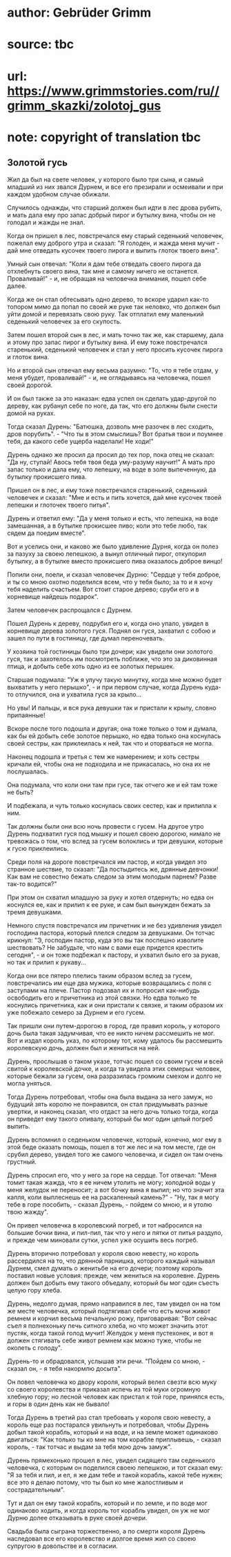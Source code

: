 # author: Gebrüder Grimm
# source: tbc
# url: https://www.grimmstories.com/ru//grimm_skazki/zolotoj_gus
# note: copyright of translation tbc

## Золотой гусь 

Жил да был на свете человек, у которого было три сына, и самый младший
из них звался Дурнем, и все его презирали и осмеивали и при каждом
удобном случае обижали.

Случилось однажды, что старший должен был идти в лес дрова рубить, и
мать дала ему про запас добрый пирог и бутылку вина, чтобы он не голодал
и жажды не знал.

Когда он пришел в лес, повстречался ему старый седенький человечек,
пожелал ему доброго утра и сказал: "Я голоден, и жажда меня мучит - дай
мне отведать кусочек твоего пирога и выпить глоток твоего вина".

Умный сын отвечал: "Коли я дам тебе отведать своего пирога да
отхлебнуть своего вина, так мне и самому ничего не останется.
Проваливай!" - и, не обращая на человечка внимания, пошел себе далее.

Когда же он стал обтесывать одно дерево, то вскоре ударил как-то топором
мимо да попал по своей же руке так неловко, что должен был уйти домой и
перевязать свою руку. Так отплатил ему маленький седенький человечек за
его скупость.

Затем пошел второй сын в лес, и мать точно так же, как старшему, дала и
этому про запас пирог и бутылку вина. И ему тоже повстречался
старенький, седенький человечек и стал у него просить кусочек пирога и
глоток вина.

Но и второй сын отвечал ему весьма разумно: "То, что я тебе отдам, у
меня убудет, проваливай!" - и, не оглядываясь на человечка, пошел своей
дорогой.

И он был также за это наказан: едва успел он сделать удар-другой по
дереву, как рубанул себе по ноге, да так, что его должны были снести
домой на руках.

Тогда сказал Дурень: "Батюшка, дозволь мне разочек в лес сходить, дров
порубить". - "Что ты в этом смыслишь? Вот братья твои и поумнее тебя,
да какого себе ущерба наделали! Не ходи!"

Дурень однако же просил да просил до тех пор, пока отец не сказал: "Да
ну, ступай! Авось тебя твоя беда уму-разуму научит!" А мать про запас
только и дала ему, что лепешку, на воде в золе выпеченную, да бутылку
прокисшего пива.

Пришел он в лес, и ему тоже повстречался старенький, седенький человечек
и сказал: "Мне и есть и пить хочется, дай мне кусочек твоей лепешки и
глоточек твоего питья".

Дурень и ответил ему: "Да у меня только и есть, что лепешка, на воде
замешанная, а в бутылке прокисшее пиво; коли это тебе любо, так сядем да
поедим вместе".

Вот и уселись они, и каково же было удивление Дурня, когда он полез за
пазуху за своею лепешкою, а вынул отличный пирог, откупорил бутылку, а в
бутылке вместо прокисшего пива оказалось доброе винцо!

Попили они, поели, и сказал человечек Дурню: "Сердце у тебя доброе, и
ты со мною охотно поделился всем, что у тебя было; за то и я хочу тебя
наделить счастьем. Вот стоит старое дерево; сруби его и в корневище
найдешь подарок".

Затем человечек распрощался с Дурнем.

Пошел Дурень к дереву, подрубил его и, когда оно упало, увидел в
корневище дерева золотого гуся. Поднял он гуся, захватил с собою и зашел
по пути в гостиницу, где думал переночевать.

У хозяина той гостиницы было три дочери; как увидели они золотого гуся,
так и захотелось им посмотреть поближе, что это за диковинная птица, и
добыть себе хоть одно из ее золотых перышек.

Старшая подумала: "Уж я улучу такую минутку, когда мне можно будет
выхватить у него перышко", - и при первом случае, когда Дурень куда-то
отлучился, она и ухватила гуся за крыло...

Но увы! И пальцы, и вся рука девушки так и пристали к крылу, словно
припаянные!

Вскоре после того подошла и другая; она тоже только о том и думала, как
бы ей добыть себе золотое перышко, но едва только она коснулась своей
сестры, как приклеилась к ней, так что и оторваться не могла.

Наконец подошла и третья с тем же намерением; и хоть сестры кричали ей,
чтобы она не подходила и не прикасалась, но она их не послушалась.

Она подумала, что коли они там при гусе, так отчего же и ей там тоже не
быть?

И подбежала, и чуть только коснулась своих сестер, как и прилипла к ним.

Так должны были они всю ночь провести с гусем. На другое утро Дурень
подхватил гуся под мышку и пошел своею дорогою, нимало не тревожась о
том, что вслед за гусем волоклись и три девушки, которые к гусю
приклеились.

Среди поля на дороге повстречался им пастор, и когда увидел это странное
шествие, то сказал: "Да постыдитесь же, дрянные девчонки! Как вам не
совестно бежать следом за этим молодым парнем? Разве так-то водится?"

При этом он схватил младшую за руку и хотел отдернуть; но едва он
коснулся ее, как и прилип к ее руке, и сам был вынужден бежать за тремя
девушками.

Немного спустя повстречался им причетник и не без удивления увидел
господина пастора, который плелся следом за девушками. Он тотчас
крикнул: "Э, господин пастор, куда это вы так поспешно изволите
шествовать? Не забудьте, что нам с вами еще придется крестить
сегодня", - и он тоже подбежал к пастору, и ухватил было его за рукав,
но так и прилип к рукаву...

Когда они все пятеро плелись таким образом вслед за гусем, повстречались
им еще два мужика, которые возвращались с поля с заступами на плече.
Пастор подозвал их и попросил как-нибудь освободить его и причетника из
этой связки. Но едва только те коснулись причетника, как и они пристали
к связке, и таким образом их уже побежало семеро за Дурнем и его гусем.

Так пришли они путем-дорогою в город, где правил король, у которого дочь
была такая задумчивая, что ее никто ничем рассмешить не мог. Вот и издал
король указ, по которому тот, кому удалось бы рассмешить королевскую
дочь, должен был и жениться на ней.

Дурень, прослышав о таком указе, тотчас пошел со своим гусем и всей
свитой к королевской дочке, и когда та увидела этих семерых человек,
которые бежали за гусем, она разразилась громким смехом и долго не могла
уняться.

Тогда Дурень потребовал, чтобы она была выдана за него замуж, но будущий
зять королю не понравился, он стал придумывать разные увертки, и наконец
сказал, что отдаст за него дочь только тогда, когда он приведет ему
такого опивалу, который бы мог один целый погреб выпить.

Дурень вспомнил о седеньком человечке, который, конечно, мог ему в этой
беде оказать помощь, пошел в тот же лес и на том месте, где он срубил
дерево, увидел того же самого человечка, и сидел он там очень грустный.

Дурень спросил его, что у него за горе на сердце. Тот отвечал: "Меня
томит такая жажда, что я ее ничем утолить не могу; холодной воды у меня
желудок не переносит; а вот бочку вина я выпил; но что значит эта капля,
коли выплеснешь ее на раскаленный камень?" - "Ну, так я могу тебе в
горе пособить, - сказал Дурень, - пойдем со мною, и я утолю твою
жажду".

Он привел человечка в королевский погреб, и тот набросился на большие
бочки вина, и пил-пил, так что у него и пятки от питья раздуло, и прежде
чем миновали сутки, успел уже осушить весь погреб.

Дурень вторично потребовал у короля свою невесту, но король рассердился
на то, что дрянной парнишка, которого каждый называл Дурнем, смел думать
о женитьбе на его дочери; поэтому король поставил новые условия: прежде,
чем жениться на королевне. Дурень должен был добыть ему такого объедалу,
который бы мог один съесть целую гору хлеба.

Дурень, недолго думая, прямо направился в лес, там увидел он на том же
месте человечка, который подтягивал себе что есть мочи живот ремнем и
корчил весьма печальную рожу, приговаривая: "Вот сейчас съел я
полнехоньку печь ситного хлеба, но что может значить этот пустяк, когда
такой голод мучит! Желудок у меня пустехонек, и вот я должен стягивать
себе живот ремнем как можно туже, чтобы не околеть с голоду".

Дурень-то и обрадовался, услышав эти речи. "Пойдем со мною, - сказал
он, - я тебя накормлю досыта".

Он повел человечка ко двору короля, который велел свезти всю муку со
своего королевства и приказал испечь из той муки огромную хлебную гору;
но лесной человек как пристал к той горе, принялся есть, и горы в один
день как не бывало!

Тогда Дурень в третий раз стал требовать у короля свою невесту, а король
еще раз постарался увильнуть и потребовал, чтобы Дурень добыл такой
корабль, который и на воде, и на земле может одинаково двигаться: "Как
только ты ко мне на том корабле приплывешь, - сказал король, - так
тотчас и выдам за тебя мою дочь замуж".

Дурень прямехонько прошел в лес, увидел сидящего там седенького
человечка, с которым он поделился своею лепешкою, и тот сказал ему: "Я
за тебя и пил, и ел, я же дам тебе и такой корабль, какой тебе нужен;
все это я делаю потому, что ты был ко мне жалостливым и
сострадательным".

Тут и дал он ему такой корабль, который и по земле, и по воде мог
одинаково ходить, и когда король тот корабль увидел, он уж не мог Дурню
долее отказывать в руке своей дочери.

Свадьба была сыграна торжественно, а по смерти короля Дурень наследовал
все его королевство и долгое время жил со своею супругою в довольстве и
в согласии.
